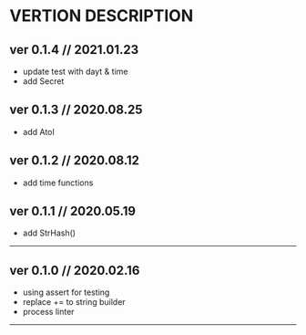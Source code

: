 ﻿# VERTION DESCRIPTION #

## ver 0.1.4 // 2021.01.23 ##

* update test with dayt & time
* add Secret

## ver 0.1.3 // 2020.08.25 ##

* add AtoI

## ver 0.1.2 // 2020.08.12 ##

* add time functions

## ver 0.1.1 // 2020.05.19 ##

* add StrHash()

_____________________________

## ver 0.1.0 // 2020.02.16 ##

* using assert for testing
* replace += to string builder
* process linter

_____________________________
